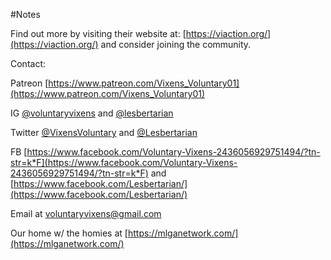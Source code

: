 #Notes

Find out more by visiting their website at: [https://viaction.org/](https://viaction.org/) and consider joining the community.

Contact:

Patreon [https://www.patreon.com/Vixens_Voluntary01](https://www.patreon.com/Vixens_Voluntary01)

IG [@voluntaryvixens](https://www.instagram.com/voluntaryvixens/) and [@lesbertarian](https://www.instagram.com/lesbertarian/)

Twitter [@VixensVoluntary](https://twitter.com/VixensVoluntary) and [@Lesbertarian](https://twitter.com/Lesbertarian)

FB [https://www.facebook.com/Voluntary-Vixens-2436056929751494/?tn-str=k*F](https://www.facebook.com/Voluntary-Vixens-2436056929751494/?tn-str=k*F) and [https://www.facebook.com/Lesbertarian/](https://www.facebook.com/Lesbertarian/)

Email at [voluntaryvixens@gmail.com](mailto:voluntaryvixens@gmail.com)

Our home w/ the homies at [https://mlganetwork.com/](https://mlganetwork.com/)

